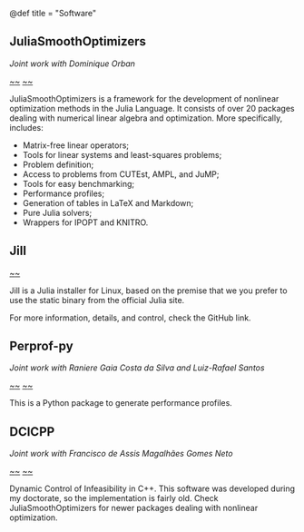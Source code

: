 @def title = "Software"

## JuliaSmoothOptimizers

_Joint work with Dominique Orban_

[~~~<i class="fas fa-2x fa-globe-americas"></i>~~~](https://juliasmoothoptimizers.github.io/)
[~~~<i class="fab fa-2x fa-github"></i>~~~](https://github.io/JuliaSmoothOptimizers)

JuliaSmoothOptimizers is a framework for the development of nonlinear optimization methods in the Julia Language. It consists of over 20 packages dealing with numerical linear algebra and optimization. More specifically, includes:

- Matrix-free linear operators;
- Tools for linear systems and least-squares problems;
- Problem definition;
- Access to problems from CUTEst, AMPL, and JuMP;
- Tools for easy benchmarking;
- Performance profiles;
- Generation of tables in LaTeX and Markdown;
- Pure Julia solvers;
- Wrappers for IPOPT and KNITRO.

## Jill

[~~~<i class="fab fa-2x fa-github"></i>~~~](https://github.io/abelsiqueira/jill)

Jill is a Julia installer for Linux, based on the premise that we you prefer to use the static binary from the official Julia site.

For more information, details, and control, check the GitHub link.

## Perprof-py

_Joint work with Raniere Gaia Costa da Silva and Luiz-Rafael Santos_

[~~~<i class="fab fa-2x fa-github"></i>~~~](https://github.com/ufpr-opt/perprof-py)
[~~~<i class="fas fa-2x fa-file-alt"></i>~~~](https://openresearchsoftware.metajnl.com/articles/10.5334/jors.81/)

This is a Python package to generate performance profiles.

## DCICPP

_Joint work with Francisco de Assis Magalhães Gomes Neto_

[~~~<i class="fab fa-2x fa-github"></i>~~~](https://github.com/abelsiqueira/dcicpp)
[~~~<i class="fas fa-2x fa-file-alt"></i>~~~](http://www.ime.unicamp.br/sites/default/files/rp11-16.pdf)

Dynamic Control of Infeasibility in C++. This software was developed during my doctorate, so the implementation is fairly old. Check JuliaSmoothOptimizers for newer packages dealing with nonlinear optimization.
